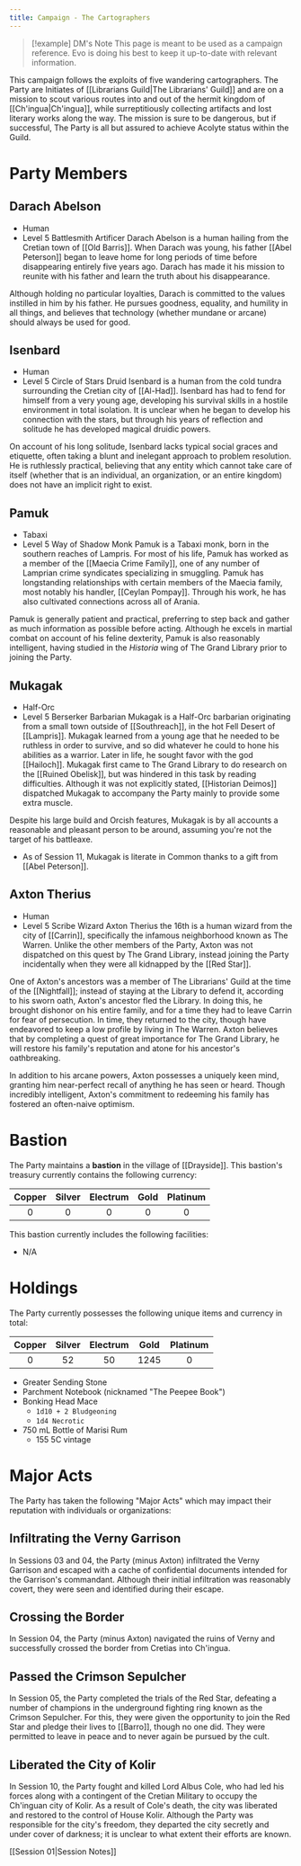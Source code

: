 ```yaml
---
title: Campaign - The Cartographers
---
```

>[!example] DM's Note
> This page is meant to be used as a campaign reference. Evo is doing his best to keep it up-to-date with relevant information.


This campaign follows the exploits of five wandering cartographers. The Party are Initiates of [[Librarians Guild|The Librarians' Guild]] and are on a mission to scout various routes into and out of the hermit kingdom of [[Ch'ingua|Ch'ingua]], while surreptitiously collecting artifacts and lost literary works along the way. The mission is sure to be dangerous, but if successful, The Party is all but assured to achieve Acolyte status within the Guild. 
# Party Members
## Darach Abelson
- Human
- Level 5 Battlesmith Artificer
Darach Abelson is a human hailing from the Cretian town of [[Old Barris]]. When Darach was young, his father [[Abel Peterson]] began to leave home for long periods of time before disappearing entirely five years ago. Darach has made it his mission to reunite with his father and learn the truth about his disappearance. 

Although holding no particular loyalties, Darach is committed to the values instilled in him by his father. He pursues goodness, equality, and humility in all things, and believes that technology (whether mundane or arcane) should always be used for good. 

## Isenbard
- Human
- Level 5 Circle of Stars Druid
Isenbard is a human from the cold tundra surrounding the Cretian city of [[Al-Had]]. Isenbard has had to fend for himself from a very young age, developing his survival skills in a hostile environment in total isolation. It is unclear when he began to develop his connection with the stars, but through his years of reflection and solitude he has developed magical druidic powers. 

On account of his long solitude, Isenbard lacks typical social graces and etiquette, often taking a blunt and inelegant approach to problem resolution. He is ruthlessly practical, believing that any entity which cannot take care of itself (whether that is an individual, an organization, or an entire kingdom) does not have an implicit right to exist. 

## Pamuk
- Tabaxi
- Level 5 Way of Shadow Monk
Pamuk is a Tabaxi monk, born in the southern reaches of Lampris. For most of his life, Pamuk has worked as a member of the [[Maecia Crime Family]], one of any number of Lamprian crime syndicates specializing in smuggling. Pamuk has longstanding relationships with certain members of the Maecia family, most notably his handler, [[Ceylan Pompay]]. Through his work, he has also cultivated connections across all of Arania.

Pamuk is generally patient and practical, preferring to step back and gather as much information as possible before acting. Although he excels in martial combat on account of his feline dexterity, Pamuk is also reasonably intelligent, having studied in the *Historia* wing of The Grand Library prior to joining the Party. 

## Mukagak
- Half-Orc
- Level 5 Berserker Barbarian
Mukagak is a Half-Orc barbarian originating from a small town outside of [[Southreach]], in the hot Fell Desert of [[Lampris]]. Mukagak learned from a young age that he needed to be ruthless in order to survive, and so did whatever he could to hone his abilities as a warrior. Later in life, he sought favor with the god [[Hailoch]]. Mukagak first came to The Grand Library to do research on the [[Ruined Obelisk]], but was hindered in this task by reading difficulties. Although it was not explicitly stated, [[Historian Deimos]] dispatched Mukagak to accompany the Party mainly to provide some extra muscle.

Despite his large build and Orcish features, Mukagak is by all accounts a reasonable and pleasant person to be around, assuming you're not the target of his battleaxe. 
- As of Session 11, Mukagak is literate in Common thanks to a gift from [[Abel Peterson]]. 

## Axton Therius
- Human
- Level 5 Scribe Wizard
Axton Therius the 16th is a human wizard from the city of [[Carrin]], specifically the infamous neighborhood known as The Warren. Unlike the other members of the Party, Axton was not dispatched on this quest by The Grand Library, instead joining the Party incidentally when they were all kidnapped by the [[Red Star]]. 

One of Axton's ancestors was a member of The Librarians' Guild at the time of the [[Nightfall]]; instead of staying at the Library to defend it, according to his sworn oath, Axton's ancestor fled the Library. In doing this, he brought dishonor on his entire family, and for a time they had to leave Carrin for fear of persecution. In time, they returned to the city, though have endeavored to keep a low profile by living in The Warren. Axton believes that by completing a quest of great importance for The Grand Library, he will restore his family's reputation and atone for his ancestor's oathbreaking.

In addition to his arcane powers, Axton possesses a uniquely keen mind, granting him near-perfect recall of anything he has seen or heard. Though incredibly intelligent, Axton's commitment to redeeming his family has fostered an often-naive optimism. 
# Bastion
The Party maintains a **bastion** in the village of [[Drayside]]. 
This bastion's treasury currently contains the following currency:

| Copper | Silver | Electrum | Gold | Platinum |
| :----: | :----: | :------: | :--: | :------: |
|   0    |   0    |    0     |  0   |    0     |

This bastion currently includes the following facilities:
- N/A
# Holdings
The Party currently possesses the following unique items and currency in total:

| Copper | Silver | Electrum | Gold | Platinum |
| :----: | :----: | :------: | :--: | :------: |
|   0    |   52   |    50    | 1245 |    0     |

- Greater Sending Stone
- Parchment Notebook (nicknamed "The Peepee Book")
- Bonking Head Mace
	- `1d10 + 2 Bludgeoning`
	- `1d4 Necrotic`
- 750 mL Bottle of Marisi Rum
	- 155 5C vintage
# Major Acts
The Party has taken the following "Major Acts" which may impact their reputation with individuals or organizations:
## Infiltrating the Verny Garrison
In Sessions 03 and 04, the Party (minus Axton) infiltrated the Verny Garrison and escaped with a cache of confidential documents intended for the Garrison's commandant. Although their initial infiltration was reasonably covert, they were seen and identified during their escape.
## Crossing the Border
In Session 04, the Party (minus Axton) navigated the ruins of Verny and successfully crossed the border from Cretias into Ch'ingua.
## Passed the Crimson Sepulcher
In Session 05, the Party completed the trials of the Red Star, defeating a number of champions in the underground fighting ring known as the Crimson Sepulcher. For this, they were given the opportunity to join the Red Star and pledge their lives to [[Barro]], though no one did. They were permitted to leave in peace and to never again be pursued by the cult.
## Liberated the City of Kolir
In Session 10, the Party fought and killed Lord Albus Cole, who had led his forces along with a contingent of the Cretian Military to occupy the Ch'inguan city of Kolir. As a result of Cole's death, the city was liberated and restored to the control of House Kolir. Although the Party was responsible for the city's freedom, they departed the city secretly and under cover of darkness; it is unclear to what extent their efforts are known. 

[[Session 01|Session Notes]]


